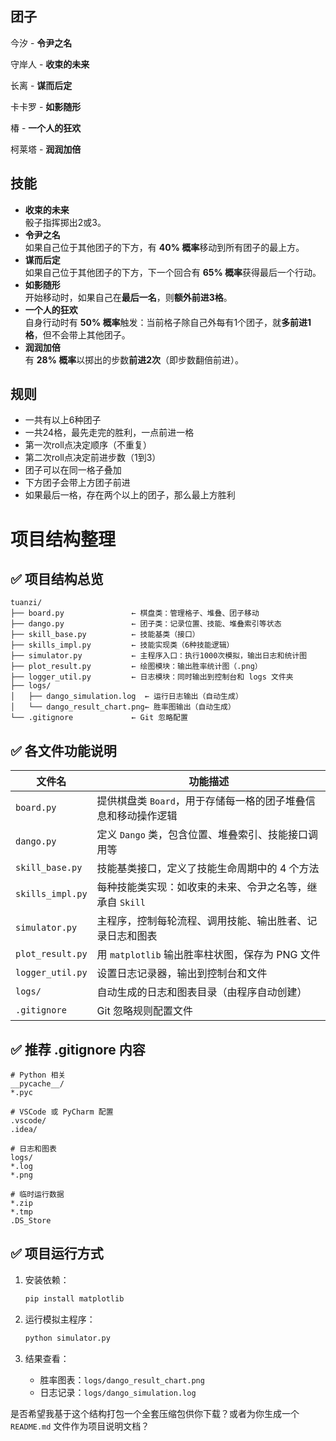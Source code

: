 ## 团子
今汐 - **令尹之名**

守岸人 - **收束的未来**

长离 - **谋而后定**

卡卡罗 - **如影随形**

椿 - **一个人的狂欢**

柯莱塔 - **润润加倍**

## 技能

+ **收束的未来**  
骰子指挥掷出2或3。
+ **令尹之名**  
如果自己位于其他团子的下方，有 **40% 概率**移动到所有团子的最上方。
+ **谋而后定**  
如果自己位于其他团子的下方，下一个回合有 **65% 概率**获得最后一个行动。
+ **如影随形**  
开始移动时，如果自己在**最后一名**，则**额外前进3格**。
+ **一个人的狂欢**  
自身行动时有 **50% 概率**触发：当前格子除自己外每有1个团子，就**多前进1格**，但不会带上其他团子。
+ **润润加倍**  
有 **28% 概率**以掷出的步数**前进2次**（即步数翻倍前进）。

## 规则
+ 一共有以上6种团子
+ 一共24格，最先走完的胜利，一点前进一格
+ 第一次roll点决定顺序（不重复）
+ 第二次roll点决定前进步数（1到3）
+ 团子可以在同一格子叠加
+ 下方团子会带上方团子前进
+ 如果最后一格，存在两个以上的团子，那么最上方胜利


# 项目结构整理

## ✅ 项目结构总览

```
tuanzi/
├── board.py               ← 棋盘类：管理格子、堆叠、团子移动
├── dango.py               ← 团子类：记录位置、技能、堆叠索引等状态
├── skill_base.py          ← 技能基类（接口）
├── skills_impl.py         ← 技能实现类（6种技能逻辑）
├── simulator.py           ← 主程序入口：执行1000次模拟，输出日志和统计图
├── plot_result.py         ← 绘图模块：输出胜率统计图（.png）
├── logger_util.py         ← 日志模块：同时输出到控制台和 logs 文件夹
├── logs/
│   ├── dango_simulation.log  ← 运行日志输出（自动生成）
│   └── dango_result_chart.png← 胜率图输出（自动生成）
└── .gitignore             ← Git 忽略配置
```



## ✅ 各文件功能说明

| 文件名              | 功能描述                                |
| - | -- |
| `board.py`       | 提供棋盘类 `Board`，用于存储每一格的团子堆叠信息和移动操作逻辑 |
| `dango.py`       | 定义 `Dango` 类，包含位置、堆叠索引、技能接口调用等      |
| `skill_base.py`  | 技能基类接口，定义了技能生命周期中的 4 个方法            |
| `skills_impl.py` | 每种技能类实现：如收束的未来、令尹之名等，继承自 `Skill`    |
| `simulator.py`   | 主程序，控制每轮流程、调用技能、输出胜者、记录日志和图表        |
| `plot_result.py` | 用 `matplotlib` 输出胜率柱状图，保存为 PNG 文件   |
| `logger_util.py` | 设置日志记录器，输出到控制台和文件                   |
| `logs/`          | 自动生成的日志和图表目录（由程序自动创建）               |
| `.gitignore`     | Git 忽略规则配置文件                        |



## ✅ 推荐 .gitignore 内容

```gitignore
# Python 相关
__pycache__/
*.pyc

# VSCode 或 PyCharm 配置
.vscode/
.idea/

# 日志和图表
logs/
*.log
*.png

# 临时运行数据
*.zip
*.tmp
.DS_Store
```



## ✅ 项目运行方式

1. 安装依赖：

   ```bash
   pip install matplotlib
   ```

2. 运行模拟主程序：

   ```bash
   python simulator.py
   ```

3. 结果查看：

   * 胜率图表：`logs/dango_result_chart.png`
   * 日志记录：`logs/dango_simulation.log`



是否希望我基于这个结构打包一个全套压缩包供你下载？或者为你生成一个 `README.md` 文件作为项目说明文档？
